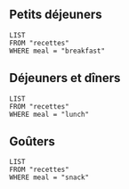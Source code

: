## Petits déjeuners

```dataview
LIST
FROM "recettes"
WHERE meal = "breakfast"
```

## Déjeuners et dîners

```dataview
LIST
FROM "recettes"
WHERE meal = "lunch"
```

## Goûters

```dataview
LIST
FROM "recettes"
WHERE meal = "snack"
```